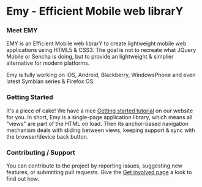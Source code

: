 # Emy - Efficient Mobile web librarY

### Meet EMY

EMY is an Efficient Mobile web librarY to create lightweight mobile web applications using HTML5 & CSS3. The goal is not to recreate what JQuery Mobile or Sencha is doing, but to provide an lightweight & simplier alternative for modern platforms.

Emy is fully working on iOS, Android, Blackberry, WindowsPhone and even latest Symbian series & Firefox OS.

### Getting Started

It's a piece of cake! We have a nice [Getting started tutorial](http://www.emy-library.org/documentation.html) on our website for you.
In short, Emy is a single-page application library, which means all "views" are part of the HTML on load. Then its anchor-based navigation mechanism deals with sliding between views, keeping support & sync with the browser/device back button.

### Contributing / Support

You can contribute to the project by reporting issues, suggesting new features, or submitting pull requests. Give the [Get involved page](http://www.emy-library.org/get-involved.html) a look to find out how.
